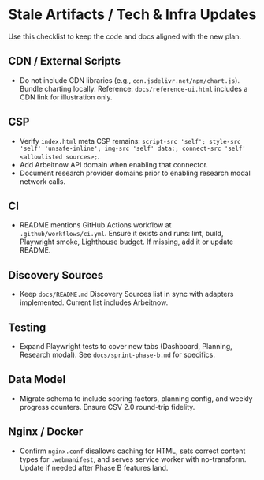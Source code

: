 # Stale Artifacts / Tech & Infra Updates

Use this checklist to keep the code and docs aligned with the new plan.

## CDN / External Scripts
- Do not include CDN libraries (e.g., `cdn.jsdelivr.net/npm/chart.js`). Bundle charting locally. Reference: `docs/reference-ui.html` includes a CDN link for illustration only.

## CSP
- Verify `index.html` meta CSP remains: `script-src 'self'; style-src 'self' 'unsafe-inline'; img-src 'self' data:; connect-src 'self' <allowlisted sources>;`.
- Add Arbeitnow API domain when enabling that connector.
- Document research provider domains prior to enabling research modal network calls.

## CI
- README mentions GitHub Actions workflow at `.github/workflows/ci.yml`. Ensure it exists and runs: lint, build, Playwright smoke, Lighthouse budget. If missing, add it or update README.

## Discovery Sources
- Keep `docs/README.md` Discovery Sources list in sync with adapters implemented. Current list includes Arbeitnow.

## Testing
- Expand Playwright tests to cover new tabs (Dashboard, Planning, Research modal). See `docs/sprint-phase-b.md` for specifics.

## Data Model
- Migrate schema to include scoring factors, planning config, and weekly progress counters. Ensure CSV 2.0 round-trip fidelity.

## Nginx / Docker
- Confirm `nginx.conf` disallows caching for HTML, sets correct content types for `.webmanifest`, and serves service worker with no-transform. Update if needed after Phase B features land.

